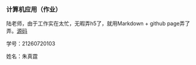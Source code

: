 ### 计算机应用（作业）

陆老师，由于工作实在太忙，无暇弄h5了，就用Markdown + github page弄了弄。[源码](https://github.com/zztmercury/zztmercury.github.io/blob/master/fudan/MEM/%E8%AE%A1%E7%AE%97%E6%9C%BA%E5%BA%94%E7%94%A8.md?plain=1)

学号：21260720103

姓名：朱真霆
